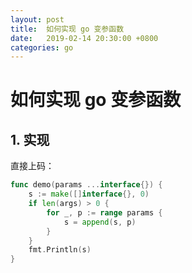 ```yaml
---
layout: post
title:  如何实现 go 变参函数
date:   2019-02-14 20:30:00 +0800
categories: go
---
```


# 如何实现 go 变参函数

## 1. 实现

直接上码：
```go
func demo(params ...interface{}) {
    s := make([]interface{}, 0)
    if len(args) > 0 {
        for _, p := range params {
            s = append(s, p)
        }
    }
    fmt.Println(s)
}
```

